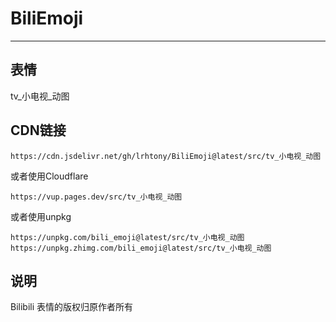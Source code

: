 # BiliEmoji
---
## 表情
tv_小电视_动图
## CDN链接
```
https://cdn.jsdelivr.net/gh/lrhtony/BiliEmoji@latest/src/tv_小电视_动图
```
或者使用Cloudflare
```
https://vup.pages.dev/src/tv_小电视_动图
```
或者使用unpkg
```
https://unpkg.com/bili_emoji@latest/src/tv_小电视_动图
https://unpkg.zhimg.com/bili_emoji@latest/src/tv_小电视_动图
```
## 说明
Bilibili 表情的版权归原作者所有
